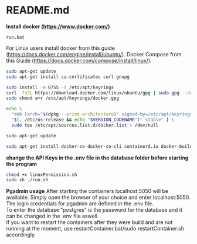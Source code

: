# README.md

**Install docker (https://www.docker.com/)**
```batch
run.bat
```
For Linux users install docker from this guide (https://docs.docker.com/engine/install/ubuntu/).
Docker Compose from this Guide (https://docs.docker.com/compose/install/linux/).

```bash
sudo apt-get update
sudo apt-get install ca-certificates curl gnupg
```

```bash
sudo install -m 0755 -d /etc/apt/keyrings
curl -fsSL https://download.docker.com/linux/ubuntu/gpg | sudo gpg --dearmor -o /etc/apt/keyrings/docker.gpg
sudo chmod a+r /etc/apt/keyrings/docker.gpg
```

```bash
echo \
  "deb [arch="$(dpkg --print-architecture)" signed-by=/etc/apt/keyrings/docker.gpg] https://download.docker.com/linux/ubuntu \
  "$(. /etc/os-release && echo "$VERSION_CODENAME")" stable" | \
  sudo tee /etc/apt/sources.list.d/docker.list > /dev/null
```

```bash
sudo apt-get update
```

```bash
sudo apt-get install docker-ce docker-ce-cli containerd.io docker-buildx-plugin docker-compose-plugin
```

**change the API Keys in the .env file in the database folder before starting the program**

```bash
chmod +x linuxPermission.sh
sudo sh ./run.sh
```
**Pgadmin usage**
After starting the containers localhost:5050 will be available. Simply open the browser of your choice and enter localhost:5050.  
The login credentials for pgadmin are defined in the .env file.  
To enter the database "postgres" is the password for the database and it can be changed in the .env file aswell.  
If you want to restart the containers after they were build and are not running at the moment, use restartContainer.bat/sudo restartContainer.sh accordingly.  